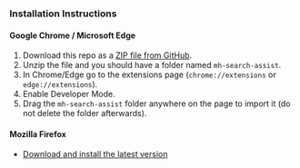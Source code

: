 ### Installation Instructions

#### Google Chrome / Microsoft Edge
1. Download this repo as a [ZIP file from GitHub](https://github.com/hazzik/mh-search-assist/releases/latest/download/mh-search-assist.zip).
2. Unzip the file and you should have a folder named `mh-search-assist`.
3. In Chrome/Edge go to the extensions page (`chrome://extensions` or `edge://extensions`).
4. Enable Developer Mode.
5. Drag the `mh-search-assist` folder anywhere on the page to import it (do not delete the folder afterwards).

#### Mozilla Firefox
* [Download and install the latest version](https://github.com/hazzik/mh-search-assist/releases/latest/download/mh-search-assist.xpi)

